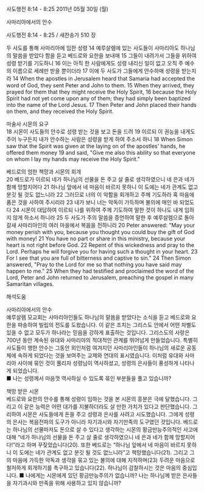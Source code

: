 사도행전 8:14 - 8:25 
2011년 05월 30일 (월)

사마리아에서의 안수



사도행전 8:14 - 8:25 / 새찬송가 510 장


두 사도를 통해 사마리아에 임한 성령 
14 예루살렘에 있는 사도들이 사마리아도 하나님의 말씀을 받았다 함을 듣고 베드로와 요한을 보내매 15 그들이 내려가서 그들을 위하여 성령 받기를 기도하니 16 이는 아직 한 사람에게도 성령 내리신 일이 없고 오직 주 예수의 이름으로 세례만 받을 뿐이더라 17 이에 두 사도가 그들에게 안수하매 성령을 받는지라 
14 When the apostles in Jerusalem heard that Samaria had accepted the word of God, they sent Peter and John to them. 15 When they arrived, they prayed for them that they might receive the Holy Spirit, 16 because the Holy Spirit had not yet come upon any of them; they had simply been baptized into the name of the Lord Jesus. 17 Then Peter and John placed their hands on them, and they received the Holy Spirit.   

마술사 시몬의 요구  
18 시몬이 사도들의 안수로 성령 받는 것을 보고 돈을 드려 19 이르되 이 권능을 내게도 주어 누구든지 내가 안수하는 사람은 성령을 받게 하여 주소서 하니 
18 When Simon saw that the Spirit was given at the laying on of the apostles' hands, he offered them money 19 and said, "Give me also this ability so that everyone on whom I lay my hands may receive the Holy Spirit."   

베드로의 엄한 책망과 시몬의 회개  
20 베드로가 이르되 네가 하나님의 선물을 돈 주고 살 줄로 생각하였으니 네 은과 네가 함께 망할지어다 21 하나님 앞에서 네 마음이 바르지 못하니 이 도에는 네가 관계도 없고 분깃 될 것도 없느니라 22 그러므로 너의 이 악함을 회개하고 주께 기도하라 혹 마음에 품은 것을 사하여 주시리라 23 내가 보니 너는 악독이 가득하며 불의에 매인 바 되었도다 24 시몬이 대답하여 이르되 나를 위하여 주께 기도하여 말한 것이 하나도 내게 임하지 않게 하소서 하니라 25 두 사도가 주의 말씀을 증언하여 말한 후 예루살렘으로 돌아갈새 사마리아인의 여러 마을에서 복음을 전하니라 
20 Peter answered: "May your money perish with you, because you thought you could buy the gift of God with money! 21 You have no part or share in this ministry, because your heart is not right before God. 22 Repent of this wickedness and pray to the Lord. Perhaps he will forgive you for having such a thought in your heart. 23 For I see that you are full of bitterness and captive to sin." 24 Then Simon answered, "Pray to the Lord for me so that nothing you have said may happen to me." 25 When they had testified and proclaimed the word of the Lord, Peter and John returned to Jerusalem, preaching the gospel in many Samaritan villages.

해석도움





사마리아에서의 안수  
예루살렘 모교회는 사마리아인들도 하나님의 말씀을 받았다는 소식을 듣고 베드로와 요한을 파송하여 빌립의 전도를 도왔습니다. 이 같은 조치는 그리스도 안에서 어떤 차별도 있을 수 없고 모두가 하나라는 믿음을 강하게 표출하는 것입니다. 그리스도의 사랑은 700년 동안 계속된 유대와 사마리아의 적대적인 관계를 뛰어넘게 만들었습니다. 특별히 사도들이 행한 안수는 그동안 외인처럼 여겨지던 사마리아인들이 하나님의 새로운 공동체에 속하게 되었다는 것을 보여주는 교제와 연대의 표시였습니다. 이처럼 유대와 사마리아 사이에 묶인 것이 풀리자 성령님이 역사하셨고, 성령의 은사들이 풍성하게 나타나게 되었습니다.  
■ 나는 성령께서 마음껏 역사하실 수 있도록 묶인 부분들을 풀고 있습니까?   

책망 받은 시몬  
베드로와 요한의 안수를 통해 성령이 임하는 것을 본 시몬의 흥분은 극에 달했습니다. 그리고 이 같은 능력은 어떤 대가를 지불하더라도 살 만한 가치가 있다고 판단했습니다. 그리하여 시몬은 사도들에게 돈을 주고 성령과 은사를 사려고 시도했습니다. 그에게 성령의 은사는 복음전파의 도구가 아니라 자기과시와 자기만족의 도구였던 것입니다. 베드로는 하나님의 선물마저도 돈으로 살 수 있다고 생각하는 시몬의 황금만능주의적인 사고에 대해 “네가 하나님의 선물을 돈 주고 살 줄로 생각하였으니 네 은과 네가 함께 망할지어다!”라고 하며 꾸짖었습니다(20). 또한 베드로는 “하나님 앞에서 네 마음이 바르지 못하니 이 도에는 네가 관계도 없고 분깃 될 것도 없느니라”고 책망했습니다(21). 그리고 그의 마음에 가득한 악독과 생각을 묶고 있는 불의에 대해 지적하며(23) 두려운 마음으로 철저하게 회개하기를 촉구하고 있습니다(22). 하나님이 감찰하시는 것은 마음의 중심입니다.
■ 나에게는 시몬에게 있던 황금만능주의가 없습니까? 나는 하나님께 받은 은사들을 자기과시와 만족을 위해 사용하고 있지 않습니까?